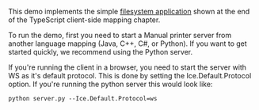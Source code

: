 This demo implements the simple [filesystem application][1] shown at the
end of the TypeScript client-side mapping chapter.

To run the demo, first you need to start a Manual printer server from
another language mapping (Java, C++, C#, or Python). If you want to get
started quickly, we recommend using the Python server.

If you're running the client in a browser, you need to start the server with
WS as it's default protocol. This is done by setting the Ice.Default.Protocol
option. If you're running the python server this would look like:

```
python server.py --Ice.Default.Protocol=ws
```

[1]: https://doc.zeroc.com/ice/4.0/language-mappings/javascript-mapping/client-side-slice-to-javascript-mapping/example-of-a-file-system-client-in-javascript
